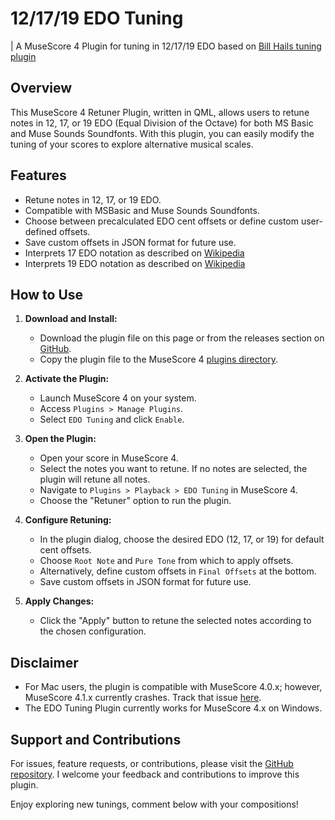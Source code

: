# 12/17/19 EDO Tuning
| A MuseScore 4 Plugin for tuning in 12/17/19 EDO based on [Bill Hails tuning plugin](https://github.com/musescore/MuseScore/blob/4.0.1/share/plugins/tuning/tuning.qml)

## Overview

This MuseScore 4 Retuner Plugin, written in QML, allows users to retune notes in 12, 17, or 19 EDO (Equal Division of the Octave) for both MS Basic and Muse Sounds Soundfonts. With this plugin, you can easily modify the tuning of your scores to explore alternative musical scales.

## Features

- Retune notes in 12, 17, or 19 EDO.
- Compatible with MSBasic and Muse Sounds Soundfonts.
- Choose between precalculated EDO cent offsets or define custom user-defined offsets.
- Save custom offsets in JSON format for future use.
- Interprets 17 EDO notation as described on [Wikipedia](https://en.wikipedia.org/wiki/17_equal_temperament#Notation)
- Interprets 19 EDO notation as described on [Wikipedia](https://en.wikipedia.org/wiki/19_equal_temperament#Notation)

## How to Use

1. **Download and Install:**
   - Download the plugin file on this page or from the releases section on [GitHub](https://github.com/jacobdill75/musescore-edo-tuning/releases).
   - Copy the plugin file to the MuseScore 4 [plugins directory](https://musescore.org/en/handbook/4/plugins#manage).

2. **Activate the Plugin:**
   - Launch MuseScore 4 on your system.
   - Access `Plugins > Manage Plugins`.
   - Select `EDO Tuning` and click `Enable`.

3. **Open the Plugin:**
   - Open your score in MuseScore 4.
   - Select the notes you want to retune. If no notes are selected, the plugin will retune all notes.
   - Navigate to `Plugins > Playback > EDO Tuning` in MuseScore 4.
   - Choose the "Retuner" option to run the plugin.

4. **Configure Retuning:**
   - In the plugin dialog, choose the desired EDO (12, 17, or 19) for default cent offsets.
   - Choose `Root Note` and `Pure Tone` from which to apply offsets.
   - Alternatively, define custom offsets in `Final Offsets` at the bottom.
   - Save custom offsets in JSON format for future use.

5. **Apply Changes:**
   - Click the "Apply" button to retune the selected notes according to the chosen configuration.

## Disclaimer

- For Mac users, the plugin is compatible with MuseScore 4.0.x; however, MuseScore 4.1.x currently crashes. Track that issue [here]().
- The EDO Tuning Plugin currently works for MuseScore 4.x on Windows.

## Support and Contributions

For issues, feature requests, or contributions, please visit the [GitHub repository](https://github.com/jacobdill75/musescore-edo-tuning). I welcome your feedback and contributions to improve this plugin.

Enjoy exploring new tunings, comment below with your compositions!
